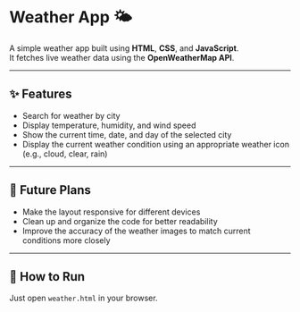 # Weather App 🌤️

A simple weather app built using **HTML**, **CSS**, and **JavaScript**.  
It fetches live weather data using the **OpenWeatherMap API**.

---

## ✨ Features
- Search for weather by city
- Display temperature, humidity, and wind speed
- Show the current time, date, and day of the selected city
- Display the current weather condition using an appropriate weather icon (e.g., cloud, clear, rain)

---

## 🌟 Future Plans
- Make the layout responsive for different devices
- Clean up and organize the code for better readability
- Improve the accuracy of the weather images to match current conditions more closely

---

## 🚀 How to Run
Just open `weather.html` in your browser.
